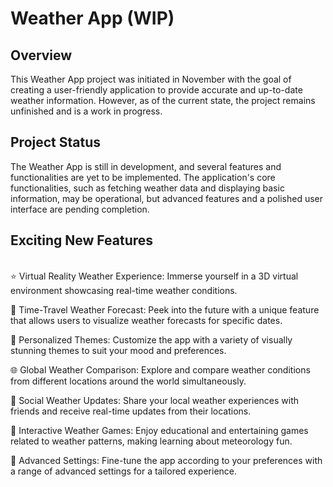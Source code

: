 # Weather App (WIP)
## Overview
This Weather App project was initiated in November with the goal of creating a user-friendly application to provide accurate and up-to-date weather information. However, as of the current state, the project remains unfinished and is a work in progress.

## Project Status
The Weather App is still in development, and several features and functionalities are yet to be implemented. The application's core functionalities, such as fetching weather data and displaying basic information, may be operational, but advanced features and a polished user interface are pending completion.

## Exciting New Features
<br>
⭐ Virtual Reality Weather Experience: Immerse yourself in a 3D virtual environment showcasing real-time weather conditions.


🚀 Time-Travel Weather Forecast: Peek into the future with a unique feature that allows users to visualize weather forecasts for specific dates.


🎨 Personalized Themes: Customize the app with a variety of visually stunning themes to suit your mood and preferences.


🌐 Global Weather Comparison: Explore and compare weather conditions from different locations around the world simultaneously.


📱 Social Weather Updates: Share your local weather experiences with friends and receive real-time updates from their locations.


🌟 Interactive Weather Games: Enjoy educational and entertaining games related to weather patterns, making learning about meteorology fun.

🔧 Advanced Settings: Fine-tune the app according to your preferences with a range of advanced settings for a tailored experience.
